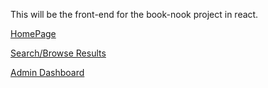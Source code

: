 This will be the front-end for the book-nook project in react.

[HomePage](./public/gifs/hompage.gif)

[Search/Browse Results](./public/gifs/browse.gif)

[Admin Dashboard](./public/gifs/chart.gif)